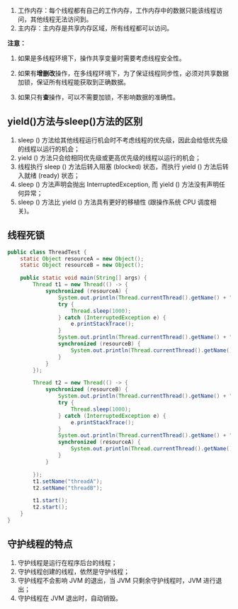 1. 工作内存：每个线程都有自己的工作内存，工作内存中的数据只能该线程访问，其他线程无法访问到。
2. 主内存：主内存是共享内存区域，所有线程都可以访问。

**注意：**

1. 如果是多线程环境下，操作共享变量时需要考虑线程安全性。

2. 如果有**增删改**操作，在多线程环境下，为了保证线程同步性，必须对共享数据加锁，保证所有线程能获取到正确数据。
3. 如果只有**查**操作，可以不需要加锁，不影响数据的准确性。

## yield()方法与sleep()方法的区别

1. sleep () 方法给其他线程运行机会时不考虑线程的优先级，因此会给低优先级的线程以运行的机会；
2. yield () 方法只会给相同优先级或更高优先级的线程以运行的机会；
3. 线程执行 sleep () 方法后转入阻塞 (blocked) 状态，而执行 yield () 方法后转入就绪 (ready) 状态；
4. sleep () 方法声明会抛出 InterruptedException, 而 yield () 方法没有声明任何异常；
5. sleep () 方法比 yield () 方法具有更好的移植性 (跟操作系统 CPU 调度相关)。

## 线程死锁

```java
public class ThreadTest {
    static Object resourceA = new Object();
    static Object resourceB = new Object();

    public static void main(String[] args) {
        Thread t1 = new Thread(() -> {
            synchronized (resourceA) {
                System.out.println(Thread.currentThread().getName() + " get resourceA");
                try {
                    Thread.sleep(1000);
                } catch (InterruptedException e) {
                    e.printStackTrace();
                }
                System.out.println(Thread.currentThread().getName() + " try to get resourceB");
                synchronized (resourceB) {
                    System.out.println(Thread.currentThread().getName() + " get resourceB");
                }
            }
        });

        Thread t2 = new Thread(() -> {
            synchronized (resourceB) {
                System.out.println(Thread.currentThread().getName() + " get resourceB");
                try {
                    Thread.sleep(1000);
                } catch (InterruptedException e) {
                    e.printStackTrace();
                }
                System.out.println(Thread.currentThread().getName() + " try to get resourceA");
                synchronized (resourceA) {
                    System.out.println(Thread.currentThread().getName() + " get resourceA");
                }
            }

        });
        t1.setName("threadA");
        t2.setName("threadB");

        t1.start();
        t2.start();
    }
}
```



## 守护线程的特点

1. 守护线程是运行在程序后台的线程；
2. 守护线程创建的线程，依然是守护线程；
3. 守护线程不会影响 JVM 的退出，当 JVM 只剩余守护线程时，JVM 进行退出；
4. 守护线程在 JVM 退出时，自动销毁。